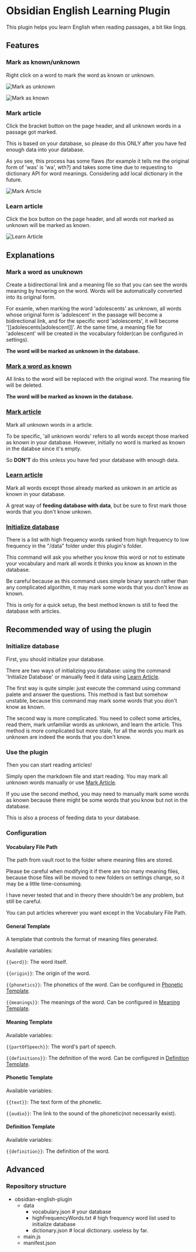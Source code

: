 # Obsidian English Learning Plugin

This plugin helps you learn English when reading passages, a bit like lingq.

## Features

### Mark as known/unknown

Right click on a word to mark the word as known or unknown.

![Mark as unknown](./assets/mark-as-unknown.gif)

![Mark as known](./assets/mark-as-known.gif)

### Mark article

Click the bracket button on the page header, and all unknown words in a passage got marked.

This is based on your database, so please do this ONLY after you have fed enough data into your database.

As you see, this process has some flaws (for example it tells me the original form of 'was' is 'wa', wth?) and takes some time due to requesting to dictionary API for word meanings. Considering add local dictionary in the future.

![Mark Article](./assets/mark-article.gif)

### Learn article

Click the box button on the page header, and all words not marked as unknown will be marked as known.

![Learn Article](./assets/learn-article.gif)

## Explanations

### Mark a word as unuknown

Create a bidirectional link and a meaning file so that you can see the words meaning by hovering on the word. Words will be automatically converted into its original form. 

For examle, when marking the word 'adolescents' as unknown, all words whose original form is 'adolescent' in the passage will become a bidirectional link, and for the specific word 'adolescents', it will become '[[adolescents|adolescent]]'. At the same time, a meaning file for 'adolescent' will be created in the vocabulary folder(can be configured in settings). 

**The word will be marked as unknown in the database.**

### [Mark a word as known](#mark-as-knownunknown) 

All links to the word will be replaced with the original word. The meaning file will be deleted.

**The word will be marked as known in the database.**

### [Mark article](#mark-article)

Mark all unknown words in a article.

To be specific, 'all unknown words' refers to all words except those marked as known in your database. 
However, initially no word is marked as known in the databse since it's empty.

So **DON'T** do this unless you have fed your database with enough data.

### [Learn article](#learn-article)

Mark all words except those already marked as unkown in an article as known in your database.

A great way of **feeding database with data**, but be sure to first mark those words that you don't know unkown.

### [Initialize database](#initialize-database)

There is a list with high frequency words ranked from high frequency to low frequency in the "/data" folder under this plugin's folder. 

This command will ask you whether you know this word or not to estimate your vocabulary and mark all words it thinks you know as known in the database.

Be careful because as this command uses simple binary search rather than any complicated algorithm, it may mark some words that you don't know as known.

This is only for a quick setup, the best method known is still to feed the database with articles.

## Recommended way of using the plugin

### Initialize database

First, you should initialize your database. 

There are two ways of initializing you database: using the command 'Initialize Database' or manually feed it data using [Learn Article](#learn-article).

The first way is quite simple: just execute the command using command palete and answer the questions. This method is fast but somehow unstable, because this command may mark some words that you don't know as known.

The second way is more complicated. You need to collect some articles, read them, mark unfamiliar words as unknown, and learn the article. This method is more complicated but more stale, for all the words you mark as unknown are indeed the words that you don't know.

### Use the plugin

Then you can start reading articles!

Simply open the markdown file and start reading. You may mark all unknown words manually or use [Mark Article](#mark-article).

If you use the second method, you may need to manually mark some words as known because there might be some words that you know but not in the database. 

This is also a process of feeding data to your database.
### Configuration

#### Vocabulary File Path
The path from vault root to the folder where meaning files are stored.

Please be careful when modifying it if there are too many meaning files, because those files will be moved to new folders on settings change, so it may be a little time-consuming. 

I have never tested that and in theory there shouldn't be any problem, but still be careful.

You can put articles wherever you want except in the Vocabulary File Path.

#### General Template

A template that controls the format of meaning files generated.

Available variables:

`{{word}}`: The word itself.

`{{origin}}`: The origin of the word.

`{{phonetics}}`: The phonetics of the word. Can be configured in [Phonetic Template](#phonetic-template).

`{{meanings}}`: The meanings of the word. Can be configured in [Meaning Template](#meaning-template).

#### Meaning Template

Available variables:

`{{partOfSpeech}}`: The word's part of speech.

`{{definitions}}`: The definition of the word. Can be configured in [Definition Template](#definition-template).

#### Phonetic Template

Available variables:

`{{text}}`: The text form of the phonetic.

`{{audio}}`: The link to the sound of the phonetic(not necessarily exist).

#### Definition Template

Available variables:

`{{definition}}`: The definition of the word.

## Advanced

### Repository structure

- obsidian-english-plugin
  - data
    - vocabulary.json # your database
    - highFrequencyWords.txt # high frequency word list used to initialize database
    - dictionary.json # local dictionary. useless by far.
  - main.js
  - manifest.json